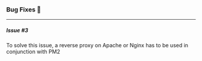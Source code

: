### Bug Fixes 🐛
_____

##### Issue #3

To solve this issue, a reverse proxy on Apache or Nginx has to be used in conjunction with PM2
